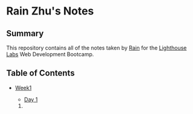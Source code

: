 # Rain Zhu's Notes

## Summary 

This repository contains all of the notes taken by [Rain](https://github.com/raincouver) for the [Lighthouse Labs](https://www.lighthouselabs.ca/) Web Development Bootcamp.

## Table of Contents

[//]: # (<ul>
          <li>Week1</li>
          <ol>
          <li>Day1</li>
          </ol>
        </ul>) 

* [Week1](/Week_1/)
  * [Day 1](Week_1/Day_1/)

  1. 